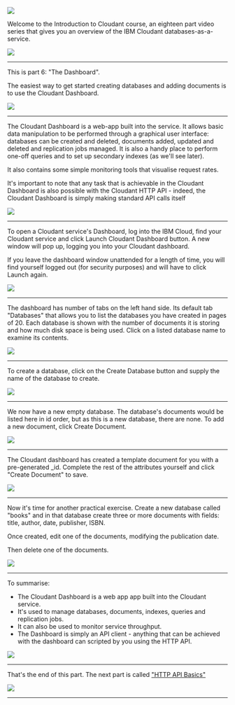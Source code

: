 ![](slides/Slide0.png)

Welcome to the Introduction to Cloudant course, an eighteen part video series that gives you an overview of the IBM Cloudant databases-as-a-service.

![](slides/Slide1.png)

---

This is part 6: "The Dashboard".

The easiest way to get started creating databases and adding documents is to use the Cloudant Dashboard.

![](slides/Slide38.png)

---

The Cloudant Dashboard is a web-app built into the service. It allows basic data manipulation to be performed through a graphical user interface: databases can be created and deleted, documents added, updated and deleted and replication jobs managed. It is also a handy place to perform one-off queries and to set up secondary indexes (as we'll see later).

It also contains some simple monitoring tools that visualise request rates.

It's important to note that any task that is achievable in the Cloudant Dashboard is also possible with the Cloudant HTTP API - indeed, the Cloudant Dashboard is simply making standard API calls itself 

![](slides/Slide39.png)

---

To open a Cloudant service's Dashboard, log into the IBM Cloud, find your Cloudant service and click Launch Cloudant Dashboard button. A new window will pop up, logging you into your Cloudant dashboard.

If you leave the dashboard window unattended for a length of time, you will find yourself logged out (for security purposes) and will have to click Launch again.

![](slides/Slide40.png)

---

The dashboard has number of tabs on the left hand side. Its default tab "Databases" that allows you to list the databases you have created in pages of 20. Each database is shown with the number of documents it is storing and how much disk space is being used. Click on a listed database name to examine its contents.

![](slides/Slide41.png)

---

To create a database, click on the Create Database button and supply the name of the database to create.

![](slides/Slide42.png)

---

We now have a new empty database. The database's documents would be listed here in id order, but as this is a new database, there are none. To add a new document, click Create Document.

![](slides/Slide43.png)

---

The Cloudant dashboard has created a template document for you with a pre-generated _id. Complete the rest of the attributes yourself and click "Create Document" to save.

![](slides/Slide44.png)

---

Now it's time for another practical exercise. Create a new database called "books" and in that database create three or more documents with fields: title, author, date, publisher, ISBN.

Once created, edit one of the documents, modifying the publication date.

Then delete one of the documents.

![](slides/Slide45.png)

---

To summarise:

- The Cloudant Dashboard is a web app app built into the Cloudant service.
- It's used to manage databases, documents, indexes, queries and replication jobs.
- It can also be used to monitor service throughput.
- The Dashboard is simply an API client - anything that can be achieved with the dashboard can scripted by you using the HTTP API.


![](slides/Slide46.png)

---

That's the end of this part. The next part is called ["HTTP API Basics"](./Part&#32;07&#32;-&#32;HTTP&#32;API&#32;Basics.md)
 
![](slides/Slide0.png)

---